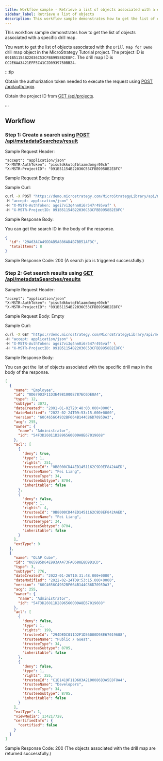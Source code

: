 ```yaml
---
title: Workflow sample - Retrieve a list of objects associated with a drill map
sidebar_label: Retrieve a list of objects
description: This workflow sample demonstrates how to get the list of objects associated with a specific drill map.
---
```


<Available since="2021 Update 6" />

This workflow sample demonstrates how to get the list of objects associated with a specific drill map.

You want to get the list of objects associated with the `Drill Map for Demo` drill map object in the MicroStrategy Tutorial project. The project ID is `091B51154B22036C53CFBB9958B2E8FC`. The drill map ID is `CC2E6AA3421EFF5C41C2D0939750BB24`.

:::tip

Obtain the authorization token needed to execute the request using [POST /api/auth/login](https://demo.microstrategy.com/MicroStrategyLibrary/api-docs/index.html#/Authentication/postLogin).

Obtain the project ID from [GET /api/projects](https://demo.microstrategy.com/MicroStrategyLibrary/api-docs/index.html#/Projects/getProjects_1).

:::

## Workflow

### Step 1: Create a search using [POST /api/metadataSearches/result](https://demo.microstrategy.com/MicroStrategyLibrary/api-docs/index.html#/Browsing/createSearch)

Sample Request Header:

```http
"accept": "application/json"
"X-MSTR-AuthToken": "pisu5dkkutqfblaamdomgr00ch"
"X-MSTR-ProjectID": "091B51154B22036C53CFBB9958B2E8FC"
```

Sample Request Body: Empty

Sample Curl:

```bash
curl -X POST "https://demo.microstrategy.com/MicroStrategyLibrary/api/metadataSearches/results?usesObject=CC2E6AA3421EFF5C41C2D0939750BB24;56&type=2&type=47&type=257&type=3072&type=3078&type=3" \
-H "accept: application/json" \
-H "X-MSTR-AuthToken: agei7vi3q4nn0i6r547r495vaf" \
-H "X-MSTR-ProjectID: 091B51154B22036C53CFBB9958B2E8FC"
```

Sample Response Body:

You can get the search ID in the body of the response.

```json
{
  "id": "29A63ACA49DDAB5A886AD4B7BB51AF3C",
  "totalItems": 8
}
```

Sample Response Code: 200 (A search job is triggered successfully.)

### Step 2: Get search results using [GET /api/metadataSearches/results](https://demo.microstrategy.com/MicroStrategyLibrary/api-docs/index.html#/Browsing/searchObjectList)

Sample Request Header:

```http
"accept": "application/json"
"X-MSTR-AuthToken": "pisu5dkkutqfblaamdomgr00ch"
"X-MSTR-ProjectID": "091B51154B22036C53CFBB9958B2E8FC"
```

Sample Request Body: Empty

Sample Curl:

```bash
curl -X GET "https://demo.microstrategy.com/MicroStrategyLibrary/api/metadataSearches/results?searchId=29A63ACA49DDAB5A886AD4B7BB51AF3C" \
-H "accept: application/json" \
-H "X-MSTR-AuthToken: agei7vi3q4nn0i6r547r495vaf" \
-H "X-MSTR-ProjectID: 091B51154B22036C53CFBB9958B2E8FC"
```

Sample Response Body:

You can get the list of objects associated with the specific drill map in the body of the response.

```json
[
  {
    "name": "Employee",
    "id": "8D679D3F11D3E4981000E787EC6DE8A4",
    "type": 12,
    "subtype": 3072,
    "dateCreated": "2001-01-02T20:48:03.000+0000",
    "dateModified": "2022-02-24T09:53:15.000+0000",
    "version": "60C4656C4932BF664B144C86D7095DA3",
    "acg": 255,
    "owner": {
      "name": "Administrator",
      "id": "54F3D26011D2896560009A8E67019608"
    },
    "acl": [
      {
        "deny": true,
        "type": 1,
        "rights": 251,
        "trusteeId": "0B8000CD44ED1451162C9D9EF842AAED",
        "trusteeName": "Fei Liang",
        "trusteeType": 34,
        "trusteeSubtype": 8704,
        "inheritable": false
      },
      {
        "deny": false,
        "type": 1,
        "rights": 4,
        "trusteeId": "0B8000CD44ED1451162C9D9EF842AAED",
        "trusteeName": "Fei Liang",
        "trusteeType": 34,
        "trusteeSubtype": 8704,
        "inheritable": false
      }
    ],
    "extType": 0
  },
  {
    "name": "OLAP Cube",
    "id": "0659B5D64E993AA473FA0688E8D9D1CD",
    "type": 3,
    "subtype": 776,
    "dateCreated": "2022-01-26T10:31:48.000+0000",
    "dateModified": "2022-02-24T09:53:15.000+0000",
    "version": "60C4656C4932BF664B144C86D7095DA3",
    "acg": 255,
    "owner": {
      "name": "Administrator",
      "id": "54F3D26011D2896560009A8E67019608"
    },
    "acl": [
      {
        "deny": false,
        "type": 1,
        "rights": 199,
        "trusteeId": "294DEDC011D2F1D56000D98E67019608",
        "trusteeName": "Public / Guest",
        "trusteeType": 34,
        "trusteeSubtype": 8705,
        "inheritable": false
      },
      {
        "deny": false,
        "type": 1,
        "rights": 255,
        "trusteeId": "C1E1419F11D603A2100086B3A5E8F8A4",
        "trusteeName": "Developers",
        "trusteeType": 34,
        "trusteeSubtype": 8705,
        "inheritable": false
      }
    ],
    "extType": 1,
    "viewMedia": 134217728,
    "certifiedInfo": {
      "certified": false
    }
  }
]
```

Sample Response Code: 200 (The objects associated with the drill map are returned successfully.)
